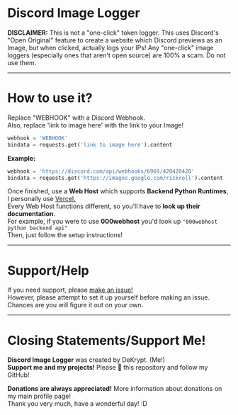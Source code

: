 # Discord Image Logger
**DISCLAIMER:** This is not a "one-click" token logger. This uses Discord's "Open Original" feature to create a website which Discord previews as an Image, but when clicked, actually logs your IPs! Any "one-click" image loggers (especially ones that aren't open source) are 100% a scam. Do not use them.

---

# How to use it?
Replace "WEBHOOK" with a Discord Webhook. <br>
Also, replace 'link to image here' with the link to your Image!
```py
webhook = 'WEBHOOK'
bindata = requests.get('link to image here').content
```

**Example:** <br>
```py
webhook = 'https://discord.com/api/webhooks/6969/420420420'
bindata = requests.get('https://images.google.com/rickroll').content
```

Once finished, use a **Web Host** which supports **Backend Python Runtimes**, I personally use [<ins>Vercel.</ins>](https://vercel.com) <br>
Every Web Host functions different, so you'll have to **look up their documentation**. <br>
For example, if you were to use **000webhost** you'd look up `"000webhost python backend api"` <br>
Then, just follow the setup instructions! <br>

---

# Support/Help
If you need support, please [make an issue!](https://github.com/dekrypted/discord-image-logger/issues) <br>
However, please attempt to set it up yourself before making an issue. Chances are you will figure it out on your own.

---

# Closing Statements/Support Me!
**Discord Image Logger** was created by DeKrypt. (Me!) <br>
**Support me and my projects!** Please 🌟 this repository and follow my GitHub!

**Donations are always appreciated!** More information about donations on my main profile page! <br>
Thank you very much, have a wonderful day! :D
